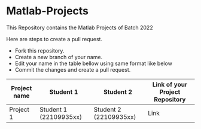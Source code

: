 # Matlab-Projects
This Repository contains the Matlab Projects of Batch 2022 

Here are steps to create a pull request.

- Fork this repository.
- Create a new branch of your name.
- Edit your name in the table bellow using same format like below
- Commit the changes and create a pull request.


|Project name|Student 1|Student 2|Link of your Project Repository|
|----------| ----------- | -----------|--------|
|Project 1|Student 1 (22109935xx)|Student 2 (22109935xx)|Link|